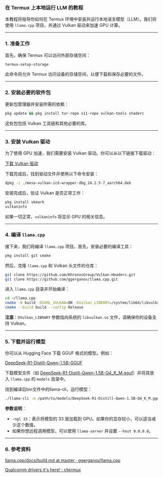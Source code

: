 ### 在 Termux 上本地运行 LLM 的教程

本教程将指导你如何在 Termux 环境中安装并运行本地语言模型（LLM）。我们将使用 `llama.cpp` 项目，并通过 Vulkan 驱动来加速 GPU 计算。

---

### 1. 准备工作

首先，确保 Termux 可以访问外部存储空间：

```bash
termux-setup-storage
```

此命令将允许 Termux 访问设备的存储空间，以便下载和保存必要的文件。

---

### 2. 安装必要的软件包

更新包管理器并安装所需的依赖：

```bash
pkg update && pkg install tur-repo x11-repo vulkan-tools shaderc
```

这些包包括 Vulkan 工具链和其他必要的库。

---

### 3. 安装 Vulkan 驱动

为了使用 GPU 加速，我们需要安装 Vulkan 驱动。你可以从以下链接下载驱动：

[下载 Vulkan 驱动](https://github.com/Jie-Qiao/Android-Termux-LLM-Tutorial/raw/refs/heads/main/mesa-vulkan-icd-wrapper-dbg_24.2.5-5_aarch64.deb)

下载完成后，找到驱动文件并使用以下命令安装：

```bash
dpkg -i ./mesa-vulkan-icd-wrapper-dbg_24.2.5-7_aarch64.deb
```

安装完成后，验证 Vulkan 是否正常工作：

```bash
pkg install vkmark
vulkaninfo
```

如果一切正常，`vulkaninfo` 将显示 GPU 的相关信息。

---

### 4. 编译 `llama.cpp`

接下来，我们将编译 `llama.cpp` 项目。首先，安装必要的编译工具：

```bash
pkg install git cmake
```

然后，克隆 `llama.cpp` 和 Vulkan 头文件的仓库：

```bash
git clone https://github.com/KhronosGroup/Vulkan-Headers.git
git clone https://github.com/ggerganov/llama.cpp.git
```

进入 `llama.cpp` 目录并开始编译：

```bash
cd ~/llama.cpp
cmake -B build -DGGML_VULKAN=ON -DVulkan_LIBRARY=/system/lib64/libvulkan.so -DVulkan_INCLUDE_DIR=~/Vulkan-Headers/include
cmake --build build --config Release
```

**注意**：`DVulkan_LIBRARY` 参数指向系统的 `libvulkan.so` 文件，请确保你的设备支持 Vulkan。

---

### 5. 下载并运行模型

你可以从 Hugging Face 下载 GGUF 格式的模型。例如：

[DeepSeek-R1-Distill-Qwen-1.5B-GGUF](https://huggingface.co/bartowski/DeepSeek-R1-Distill-Qwen-1.5B-GGUF)

下载模型文件（如 [DeepSeek-R1-Distill-Qwen-1.5B-Q4_K_M.gguf](https://huggingface.co/bartowski/DeepSeek-R1-Distill-Qwen-1.5B-GGUF/blob/main/DeepSeek-R1-Distill-Qwen-1.5B-Q4_K_M.gguf)）并将其放入 `llama.cpp` 的 `models` 目录中。

找到编译后bin文件中的llama-cli，运行模型：

```bash
./llama-cli -m /path/to/models/DeepSeek-R1-Distill-Qwen-1.5B-Q4_K_M.gguf -ngl 33
```

**参数说明**：
- `-ngl 33`：表示将模型的 33 层加载到 GPU。如果你的显存较小，可以适当减少这个数值。
- 如果你想远程调用模型，可以使用 `llama-server` 并设置 `--host 0.0.0.0`。

---
### 6. 参考资料

[llama.cpp/docs/build.md at master · ggerganov/llama.cpp](https://github.com/ggerganov/llama.cpp/blob/master/docs/build.md)

[Qualcomm drivers it's here! : r/termux](https://www.reddit.com/r/termux/comments/1gmnf7s/qualcomm_drivers_its_here/)


